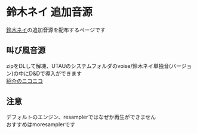 # 鈴木ネイ 追加音源
[鈴木ネイ](https://suzukinei.jimdofree.com/)の追加音源を配布するページです

## 叫び風音源
zipをDLして解凍、UTAUのシステムフォルダのvoise/鈴木ネイ単独音(バージョン)の中にD&Dで導入ができます
<br>[紹介のニコニコ](https://nico.ms/sm39723161)

## 注意
デフォルトのエンジン、resamplerではなぜか再生ができません
<br>おすすめはmoresamplerです

